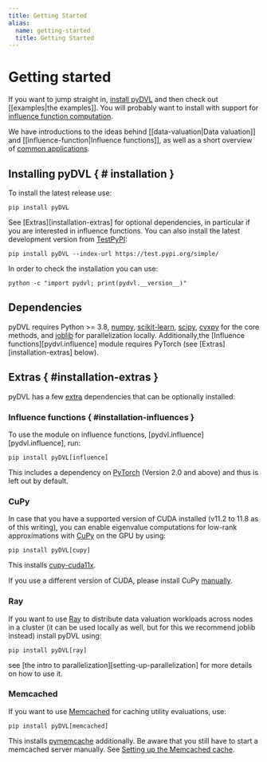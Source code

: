 ```yaml
---
title: Getting Started
alias:
  name: getting-started
  title: Getting Started
---
```


# Getting started

If you want to jump straight in, [install pyDVL](#installation)
and then check out [[examples|the examples]]. You will probably want to install
with support for [influence function computation](#installation-influences).

We have introductions to the ideas behind [[data-valuation|Data valuation]] and
[[influence-function|Influence functions]], as well as a short overview of
[common applications](applications).


## Installing pyDVL { # installation }

To install the latest release use:

```shell
pip install pyDVL
```

See [Extras][installation-extras] for optional dependencies, in particular if
you are interested in influence functions. You can also install the latest
development version from [TestPyPI](https://test.pypi.org/project/pyDVL/):

```shell
pip install pyDVL --index-url https://test.pypi.org/simple/
```

In order to check the installation you can use:

```shell
python -c "import pydvl; print(pydvl.__version__)"
```

## Dependencies

pyDVL requires Python >= 3.8, [numpy](https://numpy.org/),
[scikit-learn](https://scikit-learn.org/stable/), [scipy](https://scipy.org/),
[cvxpy](https://www.cvxpy.org/) for the core methods, and
[joblib](https://joblib.readthedocs.io/en/stable/) for parallelization locally.
Additionally,the [Influence functions][pydvl.influence] module requires PyTorch
(see [Extras][installation-extras] below).


## Extras { #installation-extras }

pyDVL has a few [extra](https://peps.python.org/pep-0508/#extras) dependencies
that can be optionally installed:

### Influence functions { #installation-influences }

To use the module on influence functions, [pydvl.influence][pydvl.influence],
run:

```shell
pip install pyDVL[influence]
```

This includes a dependency on [PyTorch](https://pytorch.org/) (Version 2.0 and
above) and thus is left out by default.

### CuPy

In case that you have a supported version of CUDA installed (v11.2 to 11.8 as of
this writing), you can enable eigenvalue computations for low-rank approximations
with [CuPy](https://docs.cupy.dev/en/stable/index.html) on the GPU by using:

```shell
pip install pyDVL[cupy]
```

This installs [cupy-cuda11x](https://pypi.org/project/cupy-cuda11x/).

If you use a different version of CUDA, please install CuPy
[manually](https://docs.cupy.dev/en/stable/install.html).

### Ray

If you want to use [Ray](https://www.ray.io/) to distribute data valuation
workloads across nodes in a cluster (it can be used locally as well, but for
this we recommend joblib instead) install pyDVL using:

```shell
pip install pyDVL[ray]
```

see [the intro to parallelization][setting-up-parallelization] for more
details on how to use it.

### Memcached

If you want to use [Memcached](https://memcached.org/) for caching utility
evaluations, use:

```shell
pip install pyDVL[memcached]
```

This installs [pymemcache](https://github.com/pinterest/pymemcache)
additionally. Be aware that you still have to start a memcached server manually.
See [Setting up the Memcached cache](first-steps/#setting-up-memcached).
